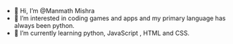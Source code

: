 - 👋 Hi, I’m @Manmath Mishra
- 👀 I’m interested in coding games and apps and my primary language has always been python.
- 🌱 I’m currently learning python, JavaScript , HTML and CSS.


<!---
Rahul-coder69/Rahul-coder69 is a ✨ special ✨ repository because its `README.md` (this file) appears on your GitHub profile.
You can click the Preview link to take a look at your changes.
--->

